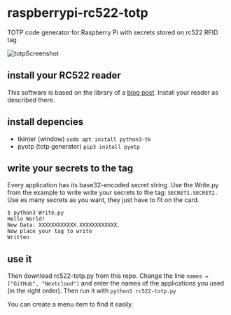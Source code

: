 # raspberrypi-rc522-totp
TOTP code generator for Raspberry Pi with secrets stored on rc522 RFID tag

![totpScreenshot](https://user-images.githubusercontent.com/90598549/134674451-96f7f653-550b-491d-a8c6-fc62a4c356c7.png)


## install your RC522 reader
This software is based on the library of a [blog post](https://pimylifeup.com/raspberry-pi-rfid-rc522/). Install your reader as described there.

## install depencies
* tkinter (window) `sudo apt install python3-tk`
* pyotp (totp generator) `pip3 install pyotp`

## write your secrets to the tag
Every application has its base32-encoded secret string. Use the Write.py from the example to write write your secrets to the tag: `SECRET1.SECRET2.`
Use es many secrets as you want, they just have to fit on the card.

```
$ python3 Write.py 
Hello World!
New Data: XXXXXXXXXXXX.XXXXXXXXXXXX.
Now place your tag to write
Written
```

## use it
Then download rc522-totp.py from this repo.
Change the line `names = ["GitHub", "Nextcloud"]` and enter the names of the applications you used (in the right order).
Then run it with `python3 rc522-totp.py`

You can create a menu item to find it easily.
